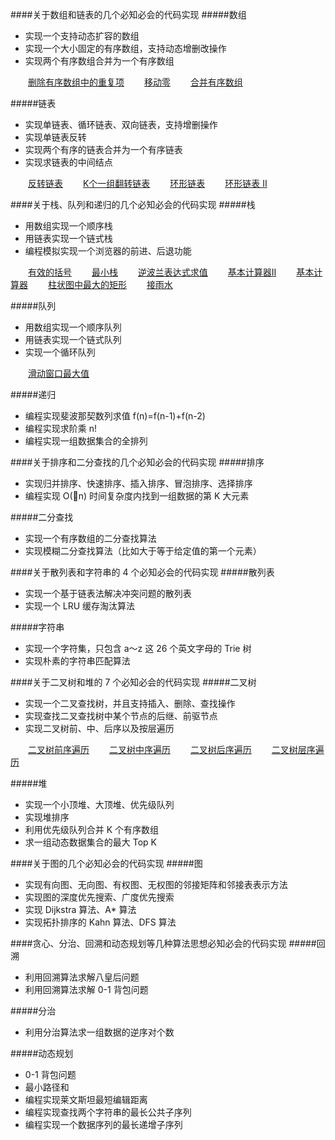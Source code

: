 ####关于数组和链表的几个必知必会的代码实现
#####数组
* 实现一个支持动态扩容的数组
* 实现一个大小固定的有序数组，支持动态增删改操作
* 实现两个有序数组合并为一个有序数组

&ensp;&ensp;&ensp;&ensp;[删除有序数组中的重复项](src/main/java/com/kandy/algorithm/week01/LeetCode026.java) 
&ensp;&ensp;&ensp;&ensp;[移动零](src/main/java/com/kandy/algorithm/week01/LeetCode283.java) 
&ensp;&ensp;&ensp;&ensp;[合并有序数组](src/main/java/com/kandy/algorithm/week01/LeetCode088.java) 



#####链表
* 实现单链表、循环链表、双向链表，支持增删操作
* 实现单链表反转
* 实现两个有序的链表合并为一个有序链表
* 实现求链表的中间结点

&ensp;&ensp;&ensp;&ensp;[反转链表](src/main/java/com/kandy/algorithm/week01/LeetCode206.java) 
&ensp;&ensp;&ensp;&ensp;[K个一组翻转链表](src/main/java/com/kandy/algorithm/week01/LeetCode025.java) 
&ensp;&ensp;&ensp;&ensp;[环形链表](src/main/java/com/kandy/algorithm/week01/LeetCode141.java) 
&ensp;&ensp;&ensp;&ensp;[环形链表 II](src/main/java/com/kandy/algorithm/week01/LeetCode142.java) 




####关于栈、队列和递归的几个必知必会的代码实现
#####栈
* 用数组实现一个顺序栈
* 用链表实现一个链式栈
* 编程模拟实现一个浏览器的前进、后退功能

&ensp;&ensp;&ensp;&ensp;[有效的括号](src/main/java/com/kandy/algorithm/week01/LeetCode020.java) 
&ensp;&ensp;&ensp;&ensp;[最小栈](src/main/java/com/kandy/algorithm/week01/LeetCode155.java) 
&ensp;&ensp;&ensp;&ensp;[逆波兰表达式求值](src/main/java/com/kandy/algorithm/week01/LeetCode150.java) 
&ensp;&ensp;&ensp;&ensp;[基本计算器II](src/main/java/com/kandy/algorithm/week01/LeetCode227.java) 
&ensp;&ensp;&ensp;&ensp;[基本计算器](src/main/java/com/kandy/algorithm/week01/LeetCode224.java) 
&ensp;&ensp;&ensp;&ensp;[柱状图中最大的矩形](src/main/java/com/kandy/algorithm/week01/LeetCode084.java) 
&ensp;&ensp;&ensp;&ensp;[接雨水](src/main/java/com/kandy/algorithm/week01/LeetCode042.java) 


#####队列
* 用数组实现一个顺序队列
* 用链表实现一个链式队列
* 实现一个循环队列

&ensp;&ensp;&ensp;&ensp;[滑动窗口最大值](src/main/java/com/kandy/algorithm/week01/LeetCode239.java) 



#####递归
* 编程实现斐波那契数列求值 f(n)=f(n-1)+f(n-2)
* 编程实现求阶乘 n!
* 编程实现一组数据集合的全排列

####关于排序和二分查找的几个必知必会的代码实现
#####排序
* 实现归并排序、快速排序、插入排序、冒泡排序、选择排序
* 编程实现 O(n) 时间复杂度内找到一组数据的第 K 大元素

#####二分查找
* 实现一个有序数组的二分查找算法
* 实现模糊二分查找算法（比如大于等于给定值的第一个元素）

####关于散列表和字符串的 4 个必知必会的代码实现
#####散列表
* 实现一个基于链表法解决冲突问题的散列表
* 实现一个 LRU 缓存淘汰算法

#####字符串
* 实现一个字符集，只包含 a～z 这 26 个英文字母的 Trie 树
* 实现朴素的字符串匹配算法

####关于二叉树和堆的 7 个必知必会的代码实现
#####二叉树
* 实现一个二叉查找树，并且支持插入、删除、查找操作
* 实现查找二叉查找树中某个节点的后继、前驱节点
* 实现二叉树前、中、后序以及按层遍历

&ensp;&ensp;&ensp;&ensp;[二叉树前序遍历](src/main/java/com/kandy/algorithm/leetcode/Solution144.java) 
&ensp;&ensp;&ensp;&ensp;[二叉树中序遍历](src/main/java/com/kandy/algorithm/leetcode/Solution094.java)
&ensp;&ensp;&ensp;&ensp;[二叉树后序遍历](src/main/java/com/kandy/algorithm/leetcode/Solution145.java) 
&ensp;&ensp;&ensp;&ensp;[二叉树层序遍历](src/main/java/com/kandy/algorithm/leetcode/Solution102.java) 

#####堆
* 实现一个小顶堆、大顶堆、优先级队列
* 实现堆排序
* 利用优先级队列合并 K 个有序数组
* 求一组动态数据集合的最大 Top K

####关于图的几个必知必会的代码实现
#####图
* 实现有向图、无向图、有权图、无权图的邻接矩阵和邻接表表示方法
* 实现图的深度优先搜索、广度优先搜索
* 实现 Dijkstra 算法、A* 算法
* 实现拓扑排序的 Kahn 算法、DFS 算法

####贪心、分治、回溯和动态规划等几种算法思想必知必会的代码实现
#####回溯
* 利用回溯算法求解八皇后问题
* 利用回溯算法求解 0-1 背包问题

#####分治
* 利用分治算法求一组数据的逆序对个数

#####动态规划
* 0-1 背包问题
* 最小路径和
* 编程实现莱文斯坦最短编辑距离
* 编程实现查找两个字符串的最长公共子序列
* 编程实现一个数据序列的最长递增子序列





